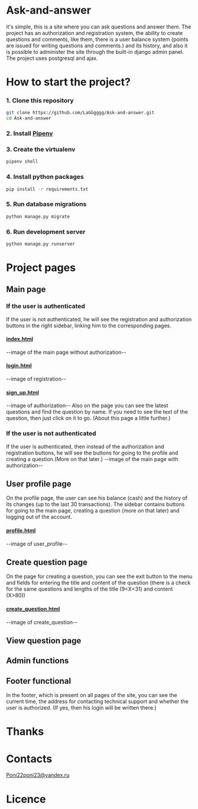 # Ask-and-answer

it's simple, this is a site where you can ask questions and answer them. 
The project has an authorization and registration system, 
the ability to create questions and comments, like them, 
there is a user balance system (points are issued for writing questions and comments.) 
and its history, and also it is possible to administer the site through the built-in 
django admin panel. The project uses postgresql and ajax.

# How to start the project?

### 1. Clone this repository

```bash
git clone https://github.com/LaGGgggg/Ask-and-answer.git
cd Ask-and-answer
```
### 2. Install [Pipenv](https://pipenv.pypa.io/en/latest/)

### 3. Create the virtualenv

```bash
pipenv shell
```

### 4. Install python packages

```bash
pip install -r requirements.txt
```

### 5. Run database migrations

```bash
python manage.py migrate
```

### 6. Run development server

```bash
python manage.py runserver
```
# Project pages

## Main page

### If the user is authenticated
If the user is not authenticated, he will see the registration and authorization buttons
in the right sidebar, linking him to the corresponding pages.
#### [index.html](templates/home_page_app/index.html)
--image of the main page without authorization--
#### [login.html](templates/registration/login.html)
--image of registration--
#### [sign_up.html](templates/registration/sign_up.html)
--image of authorization--
Also on the page you can see the latest questions and find the question by name.
If you need to see the text of the question, then just click on it to go.
(About this page a little further.)
### If the user is not authenticated
If the user is authenticated, then instead of the authorization and registration buttons,
he will see the buttons for going to the profile and creating a question.(More on that later.)
--image of the main page with authorization--

## User profile page

On the profile page, the user can see his balance (cash) and the history of its changes
(up to the last 30 transactions). The sidebar contains buttons for going to the main page,
creating a question (more on that later) and logging out of the account.
#### [profile.html](templates/accounts_app/user_profile.html)
--image of user_profile--

## Create question page

On the page for creating a question, you can see the exit button to the menu and
fields for entering the title and content of the question
(there is a check for the same questions and lengths of the title (9<X<31) and content (X>80))
#### [create_question.html](templates/home_page_app/create_question.html)
--image of create_question--

## View question page



## Admin functions



## Footer functional

In the footer, which is present on all pages of the site, you can see the current time,
the address for contacting technical support and whether the user is authorized.
(If yes, then his login will be written there.)

# Thanks



# Contacts

Poni22poni23@yandex.ru

# Licence


